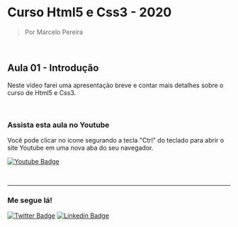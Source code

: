 # Curso Html5 e Css3 - 2020

> Por Marcelo Pereira

<br>

## Aula 01 - Introdução

Neste vídeo farei uma apresentação breve e contar mais detalhes sobre o curso de Html5 e Css3.

<br>

### Assista esta aula no Youtube
Você pode clicar no ícone segurando a tecla "Ctrl" do teclado para abrir o site Youtube em uma nova aba do seu navegador.

[![Youtube Badge](https://img.shields.io/badge/-Youtube-FF0000?style=flat-square&labelColor=FF0000&logo=youtube&logoColor=white&link=https://www.youtube.com/watch?v=BVcAuv6AHfY&t)](https://www.youtube.com/watch?v=BVcAuv6AHfY&t)

<br><hr>

### Me segue lá!
[![Twitter Badge](https://img.shields.io/badge/-Twitter-1ca0f1?style=flat-square&labelColor=1ca0f1&logo=twitter&logoColor=white&link=https://twitter.com/marcelopoars)](https://twitter.com/marcelopoars)
[![Linkedin Badge](https://img.shields.io/badge/-LinkedIn-blue?style=flat-square&logo=Linkedin&logoColor=white&link=https://www.linkedin.com/in/marcelopoars)](https://www.linkedin.com/in/marcelopoars)